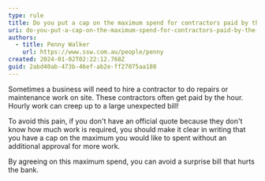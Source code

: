 ```yaml
---
type: rule
title: Do you put a cap on the maximum spend for contractors paid by the hour?
uri: do-you-put-a-cap-on-the-maximum-spend-for-contractors-paid-by-the-hour
authors:
  - title: Penny Walker
    url: https://www.ssw.com.au/people/penny
created: 2024-01-02T02:22:12.768Z
guid: 2abd40ab-473b-46ef-ab2e-ff27075aa180
---
```

<!--StartFragment-->

Sometimes a business will need to hire a contractor to do repairs or maintenance work on site. These contractors often get paid by the hour. Hourly work can creep up to a large unexpected bill!        

<!--EndFragment-->        

<!--endintro-->

<!--StartFragment-->

To avoid this pain, if you don't have an official quote because they don't know how much work is required, you should make it clear in writing that you have a cap on the maximum you would like to spent without an additional approval for more work.

By agreeing on this maximum spend, you can avoid a surprise bill that hurts the bank.

<!--EndFragment-->